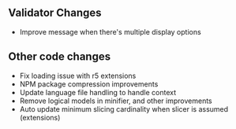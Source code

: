 ## Validator Changes

* Improve message when there's multiple display options

## Other code changes

* Fix loading issue with r5 extensions
* NPM package compression improvements
* Update language file handling to handle context
* Remove logical models in minifier, and other improvements
* Auto update minimum slicing cardinality when slicer is assumed (extensions)